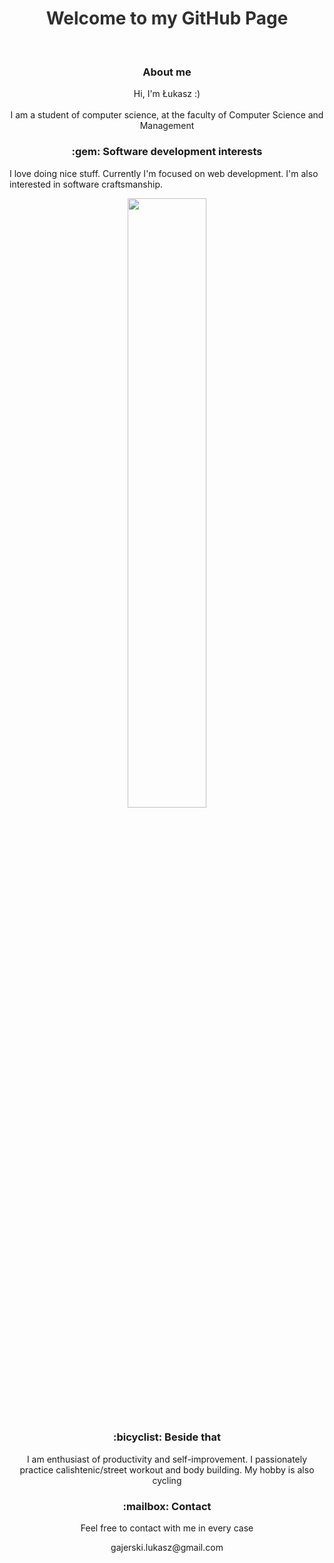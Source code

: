 
<div style="opacity:0.9">
<h1 align="center"> Welcome to my GitHub Page </h2>
</div>
<br>
<h3 align="center"> About me </h3>

<p align="center">
Hi, I'm Łukasz :) <br/><br/>
I am a student of computer science, at the faculty of Computer Science and Management 
</p>

<h3 align="center"> :gem: Software development interests </h3>
<p align="center">

I love doing nice stuff. Currently I'm focused on web development. I'm also interested in software craftsmanship.

</p>
<p align="center">
<img align="center" width="50%" src="https://github-readme-streak-stats.herokuapp.com/?user=ukasz09&theme=dark" />
</p>
<h3 align="center"> :bicyclist: Beside that </h3>
<p align="center">
I am enthusiast of productivity and self-improvement. I passionately practice calishtenic/street workout and body building. My hobby is also cycling
</p>
<h3 align="center"> :mailbox: Contact </h3>
<p align="center">
Feel free to contact with me in every case
</p>
<p align="center">
gajerski.lukasz@gmail.com
</p>
